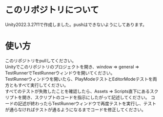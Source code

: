 # このリポジトリについて
Unity2022.3.27f1で作成しました。pushはできないようにしてあります。

# 使い方
このリポジトリをpullしてください。  
Unityでこのリポジトリのプロジェクトを開き、window => general => TestRunnerでTestRunnerウィンドウを開いてください。  
TestRunnerウィンドウを開いたら、PlayModeテストとEditorModeテストを両方ともすべて実行してください。  
すべてのテストが失敗したことを確認したら、Assets => Scripts直下にあるスクリプトを開き、スクリプトのコードを指示にしたがって記述してください。
コードの記述が終わったらTestRunnerウィンドウで再度テストを実行し、テストが通らなければテストが通るようになるまでコードを修正してください。
